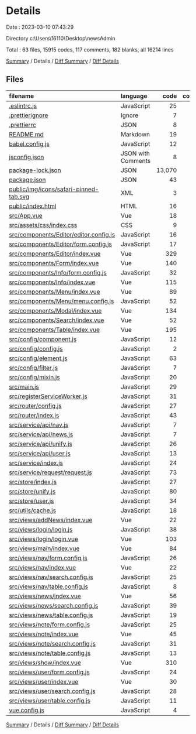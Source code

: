 # Details

Date : 2023-03-10 07:43:29

Directory c:\\Users\\16110\\Desktop\\newsAdmin

Total : 63 files,  15915 codes, 117 comments, 182 blanks, all 16214 lines

[Summary](results.md) / Details / [Diff Summary](diff.md) / [Diff Details](diff-details.md)

## Files
| filename | language | code | comment | blank | total |
| :--- | :--- | ---: | ---: | ---: | ---: |
| [.eslintrc.js](/.eslintrc.js) | JavaScript | 25 | 0 | 1 | 26 |
| [.prettierignore](/.prettierignore) | Ignore | 7 | 0 | 2 | 9 |
| [.prettierrc](/.prettierrc) | JSON | 8 | 0 | 1 | 9 |
| [README.md](/README.md) | Markdown | 19 | 0 | 11 | 30 |
| [babel.config.js](/babel.config.js) | JavaScript | 12 | 0 | 1 | 13 |
| [jsconfig.json](/jsconfig.json) | JSON with Comments | 8 | 5 | 0 | 13 |
| [package-lock.json](/package-lock.json) | JSON | 13,070 | 0 | 1 | 13,071 |
| [package.json](/package.json) | JSON | 43 | 0 | 1 | 44 |
| [public/img/icons/safari-pinned-tab.svg](/public/img/icons/safari-pinned-tab.svg) | XML | 3 | 0 | 1 | 4 |
| [public/index.html](/public/index.html) | HTML | 16 | 1 | 1 | 18 |
| [src/App.vue](/src/App.vue) | Vue | 18 | 0 | 1 | 19 |
| [src/assets/css/index.css](/src/assets/css/index.css) | CSS | 9 | 0 | 1 | 10 |
| [src/components/Editor/editor.config.js](/src/components/Editor/editor.config.js) | JavaScript | 16 | 0 | 1 | 17 |
| [src/components/Editor/form.config.js](/src/components/Editor/form.config.js) | JavaScript | 17 | 0 | 1 | 18 |
| [src/components/Editor/index.vue](/src/components/Editor/index.vue) | Vue | 329 | 28 | 10 | 367 |
| [src/components/Form/index.vue](/src/components/Form/index.vue) | Vue | 140 | 16 | 5 | 161 |
| [src/components/Info/form.config.js](/src/components/Info/form.config.js) | JavaScript | 32 | 0 | 1 | 33 |
| [src/components/Info/index.vue](/src/components/Info/index.vue) | Vue | 115 | 0 | 7 | 122 |
| [src/components/Menu/index.vue](/src/components/Menu/index.vue) | Vue | 89 | 3 | 8 | 100 |
| [src/components/Menu/menu.config.js](/src/components/Menu/menu.config.js) | JavaScript | 52 | 1 | 3 | 56 |
| [src/components/Modal/index.vue](/src/components/Modal/index.vue) | Vue | 134 | 8 | 4 | 146 |
| [src/components/Search/index.vue](/src/components/Search/index.vue) | Vue | 52 | 1 | 4 | 57 |
| [src/components/Table/index.vue](/src/components/Table/index.vue) | Vue | 195 | 17 | 6 | 218 |
| [src/config/component.js](/src/config/component.js) | JavaScript | 12 | 0 | 2 | 14 |
| [src/config/config.js](/src/config/config.js) | JavaScript | 2 | 0 | 1 | 3 |
| [src/config/element.js](/src/config/element.js) | JavaScript | 63 | 0 | 3 | 66 |
| [src/config/filter.js](/src/config/filter.js) | JavaScript | 7 | 0 | 3 | 10 |
| [src/config/mixin.js](/src/config/mixin.js) | JavaScript | 20 | 0 | 1 | 21 |
| [src/main.js](/src/main.js) | JavaScript | 29 | 5 | 1 | 35 |
| [src/registerServiceWorker.js](/src/registerServiceWorker.js) | JavaScript | 31 | 1 | 3 | 35 |
| [src/router/config.js](/src/router/config.js) | JavaScript | 27 | 0 | 1 | 28 |
| [src/router/index.js](/src/router/index.js) | JavaScript | 43 | 3 | 5 | 51 |
| [src/service/api/nav.js](/src/service/api/nav.js) | JavaScript | 7 | 0 | 2 | 9 |
| [src/service/api/news.js](/src/service/api/news.js) | JavaScript | 7 | 0 | 2 | 9 |
| [src/service/api/unify.js](/src/service/api/unify.js) | JavaScript | 26 | 4 | 5 | 35 |
| [src/service/api/user.js](/src/service/api/user.js) | JavaScript | 13 | 1 | 3 | 17 |
| [src/service/index.js](/src/service/index.js) | JavaScript | 24 | 3 | 3 | 30 |
| [src/service/request/request.js](/src/service/request/request.js) | JavaScript | 73 | 4 | 5 | 82 |
| [src/store/index.js](/src/store/index.js) | JavaScript | 27 | 0 | 4 | 31 |
| [src/store/unify.js](/src/store/unify.js) | JavaScript | 80 | 0 | 3 | 83 |
| [src/store/user.js](/src/store/user.js) | JavaScript | 34 | 0 | 3 | 37 |
| [src/utils/cache.js](/src/utils/cache.js) | JavaScript | 18 | 0 | 4 | 22 |
| [src/views/addNews/index.vue](/src/views/addNews/index.vue) | Vue | 22 | 0 | 4 | 26 |
| [src/views/login/login.js](/src/views/login/login.js) | JavaScript | 38 | 0 | 1 | 39 |
| [src/views/login/login.vue](/src/views/login/login.vue) | Vue | 103 | 0 | 8 | 111 |
| [src/views/main/index.vue](/src/views/main/index.vue) | Vue | 84 | 1 | 9 | 94 |
| [src/views/nav/form.config.js](/src/views/nav/form.config.js) | JavaScript | 26 | 0 | 1 | 27 |
| [src/views/nav/index.vue](/src/views/nav/index.vue) | Vue | 22 | 0 | 4 | 26 |
| [src/views/nav/search.config.js](/src/views/nav/search.config.js) | JavaScript | 25 | 0 | 1 | 26 |
| [src/views/nav/table.config.js](/src/views/nav/table.config.js) | JavaScript | 8 | 0 | 1 | 9 |
| [src/views/news/index.vue](/src/views/news/index.vue) | Vue | 56 | 5 | 3 | 64 |
| [src/views/news/search.config.js](/src/views/news/search.config.js) | JavaScript | 39 | 0 | 1 | 40 |
| [src/views/news/table.config.js](/src/views/news/table.config.js) | JavaScript | 19 | 0 | 1 | 20 |
| [src/views/note/form.config.js](/src/views/note/form.config.js) | JavaScript | 25 | 0 | 1 | 26 |
| [src/views/note/index.vue](/src/views/note/index.vue) | Vue | 45 | 0 | 4 | 49 |
| [src/views/note/search.config.js](/src/views/note/search.config.js) | JavaScript | 31 | 0 | 1 | 32 |
| [src/views/note/table.config.js](/src/views/note/table.config.js) | JavaScript | 13 | 0 | 1 | 14 |
| [src/views/show/index.vue](/src/views/show/index.vue) | Vue | 310 | 2 | 7 | 319 |
| [src/views/user/form.config.js](/src/views/user/form.config.js) | JavaScript | 24 | 0 | 1 | 25 |
| [src/views/user/index.vue](/src/views/user/index.vue) | Vue | 30 | 0 | 4 | 34 |
| [src/views/user/search.config.js](/src/views/user/search.config.js) | JavaScript | 28 | 0 | 1 | 29 |
| [src/views/user/table.config.js](/src/views/user/table.config.js) | JavaScript | 11 | 0 | 1 | 12 |
| [vue.config.js](/vue.config.js) | JavaScript | 4 | 8 | 1 | 13 |

[Summary](results.md) / Details / [Diff Summary](diff.md) / [Diff Details](diff-details.md)